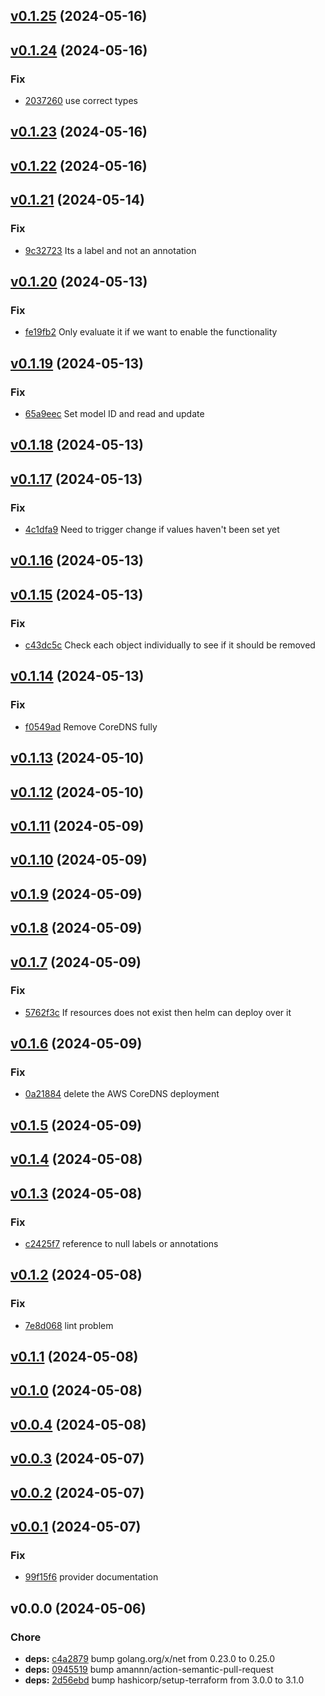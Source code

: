 
<a name="v0.1.25"></a>
## [v0.1.25](https://github.com/taliesins/terraform-provider-cleaneks/compare/v0.1.24...v0.1.25) (2024-05-16)

<a name="v0.1.24"></a>
## [v0.1.24](https://github.com/taliesins/terraform-provider-cleaneks/compare/v0.1.23...v0.1.24) (2024-05-16)

### Fix
- [2037260](https://github.com/taliesins/terraform-provider-cleaneks/commit/203726076d5c8ecf428a7027f204eadcea584010) use correct types

<a name="v0.1.23"></a>
## [v0.1.23](https://github.com/taliesins/terraform-provider-cleaneks/compare/v0.1.22...v0.1.23) (2024-05-16)

<a name="v0.1.22"></a>
## [v0.1.22](https://github.com/taliesins/terraform-provider-cleaneks/compare/v0.1.21...v0.1.22) (2024-05-16)

<a name="v0.1.21"></a>
## [v0.1.21](https://github.com/taliesins/terraform-provider-cleaneks/compare/v0.1.20...v0.1.21) (2024-05-14)

### Fix
- [9c32723](https://github.com/taliesins/terraform-provider-cleaneks/commit/9c32723e4f4379b1066c843866ad6a834f9ef8e8) Its a label and not an annotation

<a name="v0.1.20"></a>
## [v0.1.20](https://github.com/taliesins/terraform-provider-cleaneks/compare/v0.1.19...v0.1.20) (2024-05-13)

### Fix
- [fe19fb2](https://github.com/taliesins/terraform-provider-cleaneks/commit/fe19fb25439975a839c23224b0b3bfdc60adc5a1) Only evaluate it if we want to enable the functionality

<a name="v0.1.19"></a>
## [v0.1.19](https://github.com/taliesins/terraform-provider-cleaneks/compare/v0.1.18...v0.1.19) (2024-05-13)

### Fix
- [65a9eec](https://github.com/taliesins/terraform-provider-cleaneks/commit/65a9eecdc10caec079b29819d3cac0e0390c1eac) Set model ID and read and update

<a name="v0.1.18"></a>
## [v0.1.18](https://github.com/taliesins/terraform-provider-cleaneks/compare/v0.1.17...v0.1.18) (2024-05-13)

<a name="v0.1.17"></a>
## [v0.1.17](https://github.com/taliesins/terraform-provider-cleaneks/compare/v0.1.16...v0.1.17) (2024-05-13)

### Fix
- [4c1dfa9](https://github.com/taliesins/terraform-provider-cleaneks/commit/4c1dfa9309f8b4a2ac5684ce19beb6236c59860e) Need to trigger change if values haven't been set yet

<a name="v0.1.16"></a>
## [v0.1.16](https://github.com/taliesins/terraform-provider-cleaneks/compare/v0.1.15...v0.1.16) (2024-05-13)

<a name="v0.1.15"></a>
## [v0.1.15](https://github.com/taliesins/terraform-provider-cleaneks/compare/v0.1.14...v0.1.15) (2024-05-13)

### Fix
- [c43dc5c](https://github.com/taliesins/terraform-provider-cleaneks/commit/c43dc5c58b2feac4ef14a8eb72af9ee5f74a957d) Check each object individually to see if it should be removed

<a name="v0.1.14"></a>
## [v0.1.14](https://github.com/taliesins/terraform-provider-cleaneks/compare/v0.1.13...v0.1.14) (2024-05-13)

### Fix
- [f0549ad](https://github.com/taliesins/terraform-provider-cleaneks/commit/f0549adb52dbf4fd6adfac6cfc2a15b1b46aac46) Remove CoreDNS fully

<a name="v0.1.13"></a>
## [v0.1.13](https://github.com/taliesins/terraform-provider-cleaneks/compare/v0.1.12...v0.1.13) (2024-05-10)

<a name="v0.1.12"></a>
## [v0.1.12](https://github.com/taliesins/terraform-provider-cleaneks/compare/v0.1.11...v0.1.12) (2024-05-10)

<a name="v0.1.11"></a>
## [v0.1.11](https://github.com/taliesins/terraform-provider-cleaneks/compare/v0.1.10...v0.1.11) (2024-05-09)

<a name="v0.1.10"></a>
## [v0.1.10](https://github.com/taliesins/terraform-provider-cleaneks/compare/v0.1.9...v0.1.10) (2024-05-09)

<a name="v0.1.9"></a>
## [v0.1.9](https://github.com/taliesins/terraform-provider-cleaneks/compare/v0.1.8...v0.1.9) (2024-05-09)

<a name="v0.1.8"></a>
## [v0.1.8](https://github.com/taliesins/terraform-provider-cleaneks/compare/v0.1.7...v0.1.8) (2024-05-09)

<a name="v0.1.7"></a>
## [v0.1.7](https://github.com/taliesins/terraform-provider-cleaneks/compare/v0.1.6...v0.1.7) (2024-05-09)

### Fix
- [5762f3c](https://github.com/taliesins/terraform-provider-cleaneks/commit/5762f3cb7147c256f3d03b19a7c27d3a637b4979) If resources does not exist then helm can deploy over it

<a name="v0.1.6"></a>
## [v0.1.6](https://github.com/taliesins/terraform-provider-cleaneks/compare/v0.1.5...v0.1.6) (2024-05-09)

### Fix
- [0a21884](https://github.com/taliesins/terraform-provider-cleaneks/commit/0a2188497ca53eb741fabcedb86688220a357b79) delete the AWS CoreDNS deployment

<a name="v0.1.5"></a>
## [v0.1.5](https://github.com/taliesins/terraform-provider-cleaneks/compare/v0.1.4...v0.1.5) (2024-05-09)

<a name="v0.1.4"></a>
## [v0.1.4](https://github.com/taliesins/terraform-provider-cleaneks/compare/v0.1.3...v0.1.4) (2024-05-08)

<a name="v0.1.3"></a>
## [v0.1.3](https://github.com/taliesins/terraform-provider-cleaneks/compare/v0.1.2...v0.1.3) (2024-05-08)

### Fix
- [c2425f7](https://github.com/taliesins/terraform-provider-cleaneks/commit/c2425f79e592236a33a0aba47a9498f0872b5682) reference to null labels or annotations

<a name="v0.1.2"></a>
## [v0.1.2](https://github.com/taliesins/terraform-provider-cleaneks/compare/v0.1.1...v0.1.2) (2024-05-08)

### Fix
- [7e8d068](https://github.com/taliesins/terraform-provider-cleaneks/commit/7e8d0680dcb2306c25022043c97948525dc55156) lint problem

<a name="v0.1.1"></a>
## [v0.1.1](https://github.com/taliesins/terraform-provider-cleaneks/compare/v0.1.0...v0.1.1) (2024-05-08)

<a name="v0.1.0"></a>
## [v0.1.0](https://github.com/taliesins/terraform-provider-cleaneks/compare/v0.0.4...v0.1.0) (2024-05-08)

<a name="v0.0.4"></a>
## [v0.0.4](https://github.com/taliesins/terraform-provider-cleaneks/compare/v0.0.3...v0.0.4) (2024-05-08)

<a name="v0.0.3"></a>
## [v0.0.3](https://github.com/taliesins/terraform-provider-cleaneks/compare/v0.0.2...v0.0.3) (2024-05-07)

<a name="v0.0.2"></a>
## [v0.0.2](https://github.com/taliesins/terraform-provider-cleaneks/compare/v0.0.1...v0.0.2) (2024-05-07)

<a name="v0.0.1"></a>
## [v0.0.1](https://github.com/taliesins/terraform-provider-cleaneks/compare/v0.0.0...v0.0.1) (2024-05-07)

### Fix
- [99f15f6](https://github.com/taliesins/terraform-provider-cleaneks/commit/99f15f6edfb2b91415a515da332f39258cc187be) provider documentation

<a name="v0.0.0"></a>
## v0.0.0 (2024-05-06)

### Chore
- **deps:** [c4a2879](https://github.com/taliesins/terraform-provider-cleaneks/commit/c4a2879896bd7727a46921d45d362f6266e08257) bump golang.org/x/net from 0.23.0 to 0.25.0
- **deps:** [0945519](https://github.com/taliesins/terraform-provider-cleaneks/commit/0945519e07c0b0ebc8c731dc1d75942ec7cdd4c0) bump amannn/action-semantic-pull-request
- **deps:** [2d56ebd](https://github.com/taliesins/terraform-provider-cleaneks/commit/2d56ebd030f76ba08bcf6e412bdd54f2c9ac45a6) bump hashicorp/setup-terraform from 3.0.0 to 3.1.0
